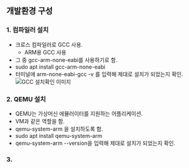 ## 개발환경 구성

### 1. 컴파일러 설치
- 크로스 컴파일러로 GCC 사용.
	- ARM용 GCC 사용
- 그 중 gcc-arm-none-eabi를 사용하기로 함.
- sudo apt install gcc-arm-none-eabi 
- 터미널에 arm-none-eabi-gcc -v 를 입력해 제대로 설치가 되었는지 확인.
![GCC 설치확인 이미지](./gcc_)

### 2. QEMU 설치
- QEMU는 가상머신 에뮬러이터를 지원하는 어플리케이션.
- VM과 같은 역할을 함.
- qemu-system-arm 을 설치하도록 함.
-  sudo apt install qemu-system-arm
- qemu-system-arm --version을 입력해 제대로 설치가 되었는지 확인.

### 3. 
<!--stackedit_data:
eyJoaXN0b3J5IjpbLTE1NzQ1NzMyNzFdfQ==
-->
